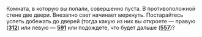 Комната, в которую вы попали, совершенно пуста. В противоположной стене две двери. Внезапно свет начинает меркнуть. Постарайтесь успеть добежать до дверей (тогда какую из них вы откроете — правую ([**312**](#n_312)) или левую — [**591**](#n_591) или подождете, что будет дальше ([**557**](#n_557))?

